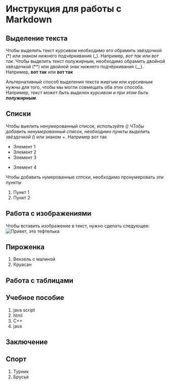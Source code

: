 # Инструкция для работы с Markdown

## Выделение текста

Чтобы выделить текст курсивом необходимо его обрамить звёздочкой (*) или знаком нижнего подчёркивания (_). Например, *вот так* или _вот так_.
 Чтобы выделить текст полужирным, необходимо обрамить двойной хвёздочкой (**) или двойной знак нижнего подчёркивания (__). Например, **вот так** или __вот так__

 Альтернативный способ выделения текста жиргым или курсивным нужны для того, чтобы мы могли совмещать оба этих способа. Например, _текст может быть выделен курсивом и при этом быть **полужирным**_.

## Списки

Чтобы выелить ненумерованный список, используйте (*)
ЧТобы добавить ненумерованный список, необходимо пункты выделить звёздочкой (*) или знаком +. Например вот так
* Элемент 1
* Элемент 2
* Элемент 3
+ Элемент 4

Чтобы добавить нумерованные сптски, необходимо пронумеровать эти пункты
1. Пункт 1
2. Пункт 2

## Работа с изображениями

Чтобы вставить изображение в текст, нужно сделать следующее:
![Привет, это тефтелька](Teftelka.jpg)

## Пироженка

1. Вензель с малиной
2. Круасан 

## Работа с таблицами

## Учебное пособие 

1. java script
2. html
3. C++ 
4. java

## Заключение

## Спорт

1. Турник
2. Брусья